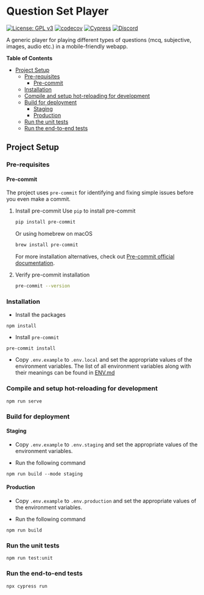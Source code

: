 # Question Set Player

[![License: GPL v3](https://img.shields.io/badge/License-GPLv3-blue.svg)](https://www.gnu.org/licenses/gpl-3.0)
[![codecov](https://codecov.io/gh/avantifellows/question-set-player/branch/main/graph/badge.svg)](https://codecov.io/gh/avantifellows/question-set-player)
[![Cypress](https://img.shields.io/endpoint?url=https://dashboard.cypress.io/badge/simple/ux33ap/main&style=flat&logo=cypress)](https://dashboard.cypress.io/projects/ux33ap/runs)
[![Discord](https://img.shields.io/discord/717975833226248303.svg?label=&logo=discord&logoColor=ffffff&color=7389D8&labelColor=6A7EC2&style=flat-square)](https://discord.gg/29qYD7fZtZ)

A generic player for playing different types of questions (mcq, subjective, images, audio etc.) in a mobile-friendly webapp.

**Table of Contents**

- [Project Setup](#project-setup)
  - [Pre-requisites](#pre-requisites)
    - [Pre-commit](#pre-commit)
  - [Installation](#installation)
  - [Compile and setup hot-reloading for development](#compile-and-setup-hot-reloading-for-development)
  - [Build for deployment](#build-for-deployment)
    - [Staging](#staging)
    - [Production](#production)
  - [Run the unit tests](#run-the-unit-tests)
  - [Run the end-to-end tests](#run-the-end-to-end-tests)

## Project Setup

### Pre-requisites

#### Pre-commit

The project uses `pre-commit` for identifying and fixing simple issues before you even make a commit.

1. Install pre-commit
   Use `pip` to install pre-commit

   ```sh
   pip install pre-commit
   ```

   Or using homebrew on macOS

   ```sh
   brew install pre-commit
   ```

   For more installation alternatives, check out [Pre-commit official documentation](https://pre-commit.com/#install).

2. Verify pre-commit installation
   ```sh
   pre-commit --version
   ```

### Installation

- Install the packages

```
npm install
```

- Install `pre-commit`

```
pre-commit install
```

- Copy `.env.example` to `.env.local` and set the appropriate values of the environment variables. The list of all environment variables along with their meanings can be found in [ENV.md](./docs/ENV.md)

### Compile and setup hot-reloading for development

```
npm run serve
```

### Build for deployment

#### Staging

- Copy `.env.example` to `.env.staging` and set the appropriate values of the environment variables.

- Run the following command

```
npm run build --mode staging
```

#### Production

- Copy `.env.example` to `.env.production` and set the appropriate values of the environment variables.

- Run the following command

```
npm run build
```

### Run the unit tests

```
npm run test:unit
```

### Run the end-to-end tests

```
npx cypress run
```
